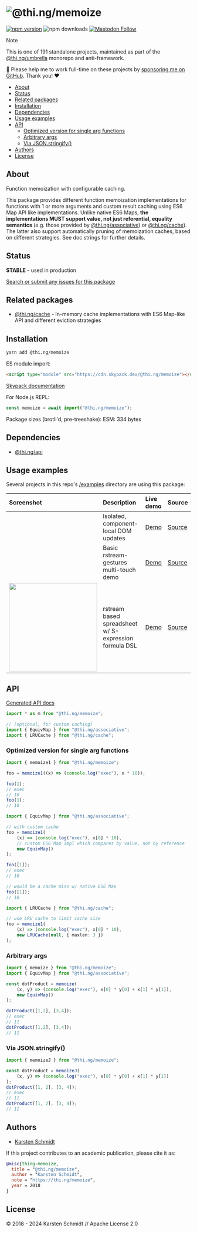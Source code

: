 <!-- This file is generated - DO NOT EDIT! -->
<!-- Please see: https://github.com/thi-ng/umbrella/blob/develop/CONTRIBUTING.md#changes-to-readme-files -->
# ![@thi.ng/memoize](https://media.thi.ng/umbrella/banners-20230807/thing-memoize.svg?c436e528)

[![npm version](https://img.shields.io/npm/v/@thi.ng/memoize.svg)](https://www.npmjs.com/package/@thi.ng/memoize)
![npm downloads](https://img.shields.io/npm/dm/@thi.ng/memoize.svg)
[![Mastodon Follow](https://img.shields.io/mastodon/follow/109331703950160316?domain=https%3A%2F%2Fmastodon.thi.ng&style=social)](https://mastodon.thi.ng/@toxi)

> [!NOTE]
> This is one of 191 standalone projects, maintained as part
> of the [@thi.ng/umbrella](https://github.com/thi-ng/umbrella/) monorepo
> and anti-framework.
>
> 🚀 Please help me to work full-time on these projects by [sponsoring me on
> GitHub](https://github.com/sponsors/postspectacular). Thank you! ❤️

- [About](#about)
- [Status](#status)
- [Related packages](#related-packages)
- [Installation](#installation)
- [Dependencies](#dependencies)
- [Usage examples](#usage-examples)
- [API](#api)
  - [Optimized version for single arg functions](#optimized-version-for-single-arg-functions)
  - [Arbitrary args](#arbitrary-args)
  - [Via JSON.stringify()](#via-jsonstringify)
- [Authors](#authors)
- [License](#license)

## About

Function memoization with configurable caching.

This package provides different function memoization implementations for
functions with 1 or more arguments and custom result caching using ES6
Map API like implementations. Unlike native ES6 Maps, **the
implementations MUST support value, not just referential, equality
semantics** (e.g. those provided by
[@thi.ng/associative](https://github.com/thi-ng/umbrella/tree/develop/packages/associative))
or
[@thi.ng/cache](https://github.com/thi-ng/umbrella/tree/develop/packages/cache)).
The latter also support automatically pruning of memoization caches,
based on different strategies. See doc strings for further details.

## Status

**STABLE** - used in production

[Search or submit any issues for this package](https://github.com/thi-ng/umbrella/issues?q=%5Bmemoize%5D+in%3Atitle)

## Related packages

- [@thi.ng/cache](https://github.com/thi-ng/umbrella/tree/develop/packages/cache) - In-memory cache implementations with ES6 Map-like API and different eviction strategies

## Installation

```bash
yarn add @thi.ng/memoize
```

ES module import:

```html
<script type="module" src="https://cdn.skypack.dev/@thi.ng/memoize"></script>
```

[Skypack documentation](https://docs.skypack.dev/)

For Node.js REPL:

```js
const memoize = await import("@thi.ng/memoize");
```

Package sizes (brotli'd, pre-treeshake): ESM: 334 bytes

## Dependencies

- [@thi.ng/api](https://github.com/thi-ng/umbrella/tree/develop/packages/api)

## Usage examples

Several projects in this repo's
[/examples](https://github.com/thi-ng/umbrella/tree/develop/examples)
directory are using this package:

| Screenshot                                                                                                                 | Description                                           | Live demo                                                 | Source                                                                                 |
|:---------------------------------------------------------------------------------------------------------------------------|:------------------------------------------------------|:----------------------------------------------------------|:---------------------------------------------------------------------------------------|
|                                                                                                                            | Isolated, component-local DOM updates                 | [Demo](https://demo.thi.ng/umbrella/hdom-local-render/)   | [Source](https://github.com/thi-ng/umbrella/tree/develop/examples/hdom-local-render)   |
|                                                                                                                            | Basic rstream-gestures multi-touch demo               | [Demo](https://demo.thi.ng/umbrella/multitouch/)          | [Source](https://github.com/thi-ng/umbrella/tree/develop/examples/multitouch)          |
| <img src="https://raw.githubusercontent.com/thi-ng/umbrella/develop/assets/examples/rstream-spreadsheet.png" width="240"/> | rstream based spreadsheet w/ S-expression formula DSL | [Demo](https://demo.thi.ng/umbrella/rstream-spreadsheet/) | [Source](https://github.com/thi-ng/umbrella/tree/develop/examples/rstream-spreadsheet) |

## API

[Generated API docs](https://docs.thi.ng/umbrella/memoize/)

```ts
import * as m from "@thi.ng/memoize";

// (optional, for custom caching)
import { EquivMap } from "@thi.ng/associative";
import { LRUCache } from "@thi.ng/cache";
```

### Optimized version for single arg functions

```ts
import { memoize1 } from "@thi.ng/memoize";

foo = memoize1((x) => (console.log("exec"), x * 10));

foo(1);
// exec
// 10
foo(1);
// 10

import { EquivMap } from "@thi.ng/associative";

// with custom cache
foo = memoize1(
    (x) => (console.log("exec"), x[0] * 10),
    // custom ES6 Map impl which compares by value, not by reference
    new EquivMap()
);

foo([1]);
// exec
// 10

// would be a cache miss w/ native ES6 Map
foo([1]);
// 10

import { LRUCache } from "@thi.ng/cache";

// use LRU cache to limit cache size
foo = memoize1(
    (x) => (console.log("exec"), x[0] * 10),
    new LRUCache(null, { maxlen: 3 })
);
```

### Arbitrary args

```ts
import { memoize } from "@thi.ng/memoize";
import { EquivMap } from "@thi.ng/associative";

const dotProduct = memoize(
    (x, y) => (console.log("exec"), x[0] * y[0] + x[1] * y[1]),
    new EquivMap()
);

dotProduct([1,2], [3,4]);
// exec
// 11
dotProduct([1,2], [3,4]);
// 11
```

### Via JSON.stringify()

```ts
import { memoizeJ } from "@thi.ng/memoize";

const dotProduct = memoizeJ(
    (x, y) => (console.log("exec"), x[0] * y[0] + x[1] * y[1])
);
dotProduct([1, 2], [3, 4]);
// exec
// 11
dotProduct([1, 2], [3, 4]);
// 11
```

## Authors

- [Karsten Schmidt](https://thi.ng)

If this project contributes to an academic publication, please cite it as:

```bibtex
@misc{thing-memoize,
  title = "@thi.ng/memoize",
  author = "Karsten Schmidt",
  note = "https://thi.ng/memoize",
  year = 2018
}
```

## License

&copy; 2018 - 2024 Karsten Schmidt // Apache License 2.0
